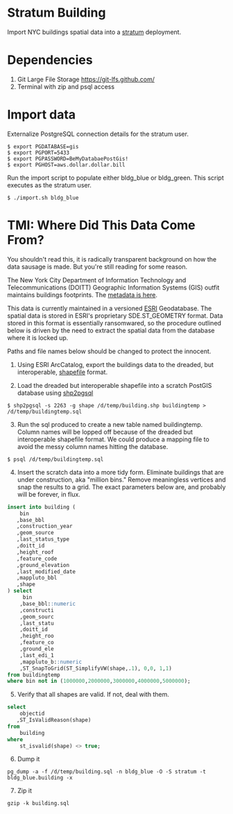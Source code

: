 # Stratum Building

Import NYC buildings spatial data into a [stratum](https://github.com/mattyschell/stratum)
deployment.

# Dependencies

1. Git Large File Storage https://git-lfs.github.com/
2. Terminal with zip and psql access  

# Import data

Externalize PostgreSQL connection details for the stratum user.

```shell
$ export PGDATABASE=gis
$ export PGPORT=5433
$ export PGPASSWORD=BeMyDatabaePostGis!
$ export PGHOST=aws.dollar.dollar.bill
```

Run the import script to populate either bldg_blue or bldg_green.  This script
executes as the stratum user.

```shell
$ ./import.sh bldg_blue
```


# TMI: Where Did This Data Come From?

You shouldn't read this, it is radically transparent background on how the data
sausage is made.  But you're still reading for some reason.

The New York City Department of Information Technology and Telecommunications
(DOITT) Geographic Information Systems (GIS) outfit maintains buildings 
footprints.  The [metadata is here](https://github.com/CityOfNewYork/nyc-geo-metadata/blob/master/Metadata/Metadata_BuildingFootprints.md).

This data is currently maintained in a versioned [ESRI](https://www.esri.com/en-us/home)
Geodatabase.  The spatial data is stored in ESRI's proprietary SDE.ST_GEOMETRY
format.  Data stored in this format is essentially ransomwared, so the procedure
outlined below is driven by the need to extract the spatial data from the 
database where it is locked up.

Paths and file names below should be changed to protect the innocent.

1. Using ESRI ArcCatalog, export the buildings data to the dreaded, but 
interoperable, [shapefile](https://en.wikipedia.org/wiki/Shapefile) format.

2. Load the dreaded but interoperable shapefile into a scratch PostGIS database
using [shp2pgsql](https://postgis.net/docs/using_postgis_dbmanagement.html#shp2pgsql_usage)

```shell
$ shp2pgsql -s 2263 -g shape /d/temp/building.shp buildingtemp > /d/temp/buildingtemp.sql
```

3. Run the sql produced to create a new table named buildingtemp. Column names 
will be lopped off because of the dreaded but interoperable shapefile format. 
We could produce a mapping file to avoid the messy column names hitting the
database.

```shell
$ psql /d/temp/buildingtemp.sql
```

4. Insert the scratch data into a more tidy form.  Eliminate buildings that
are under construction, aka "million bins." Remove meaningless vertices and snap
the results to a grid.  The exact parameters below are, and probably will be 
forever, in flux. 

```sql
insert into building (
    bin         
   ,base_bbl         
   ,construction_year  
   ,geom_source       
   ,last_status_type  
   ,doitt_id
   ,height_roof   
   ,feature_code   
   ,ground_elevation
   ,last_modified_date  
   ,mappluto_bbl   
   ,shape           
) select 
     bin
    ,base_bbl::numeric
    ,constructi
    ,geom_sourc
    ,last_statu
    ,doitt_id
    ,height_roo
    ,feature_co
    ,ground_ele
    ,last_edi_1
    ,mappluto_b::numeric
    ,ST_SnapToGrid(ST_SimplifyVW(shape,.1), 0,0, 1,1) 
from buildingtemp
where bin not in (1000000,2000000,3000000,4000000,5000000);
```

5. Verify that all shapes are valid. If not, deal with them.

```sql
select 
    objectid
   ,ST_IsValidReason(shape) 
from 
    building 
where 
    st_isvalid(shape) <> true;
```

6. Dump it

```shell
pg_dump -a -f /d/temp/building.sql -n bldg_blue -O -S stratum -t bldg_blue.building -x
```

7. Zip it

```shell
gzip -k building.sql
```


